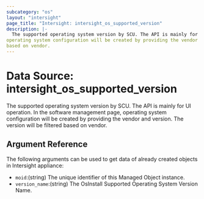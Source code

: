 ```yaml
---
subcategory: "os"
layout: "intersight"
page_title: "Intersight: intersight_os_supported_version"
description: |-
  The supported operating system version by SCU. The API is mainly for UI operation. In the software management page,
operating system configuration will be created by providing the vendor and version. The version will be filtered
based on vendor.
---
```


# Data Source: intersight_os_supported_version
The supported operating system version by SCU. The API is mainly for UI operation. In the software management page,
operating system configuration will be created by providing the vendor and version. The version will be filtered
based on vendor.
## Argument Reference
The following arguments can be used to get data of already created objects in Intersight appliance:
* `moid`:(string) The unique identifier of this Managed Object instance. 
* `version_name`:(string) The OsInstall Supported Operating System Version Name. 
